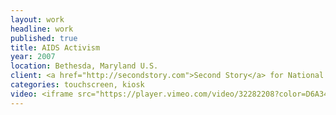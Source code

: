 ```yaml
---
layout: work
headline: work
published: true
title: AIDS Activism
year: 2007
location: Bethesda, Maryland U.S.
client: <a href="http://secondstory.com">Second Story</a> for National Library of MedicineS
categories: touchscreen, kiosk
video: <iframe src="https://player.vimeo.com/video/32282208?color=D6A34B" width="1024" height="576" frameborder="0" webkitallowfullscreen mozallowfullscreen allowfullscreen></iframe><p>Courtesy of <a href="https://vimeo.com/secondstory">Second Story</a></p>
---
```

